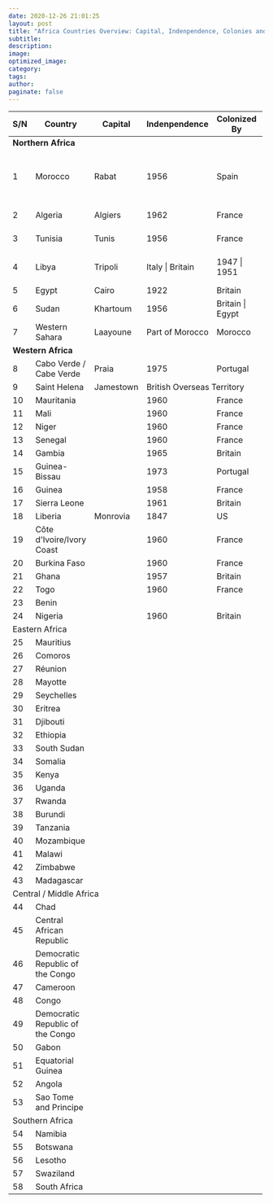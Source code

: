 ```yaml
---
date: 2020-12-26 21:01:25
layout: post
title: "Africa Countries Overview: Capital, Indenpendence, Colonies and Languages"
subtitle:
description:
image:
optimized_image:
category:
tags:
author:
paginate: false
---
```


<table  style="width:500px">
  <thead>
    <tr>
      <th> S/N </th>
      <th>Country</th>
      <th>Capital</th>
      <th>Indenpendence</th>
      <th>Colonized By</th>
      <th>Languages</th>
    </tr>
  </thead>
  <tfoot>
    <tr>
    </tr>
  </tfoot>
  <tbody>
    <tr id="ROW1">
      <td colspan=6> <b>Northern Africa</b> </td>
    </tr>
    <tr>
      <td> 1 </td>
      <td> Morocco </td>
      <td> Rabat </td>
      <td> 1956 </td>
      <td> Spain </td>
      <td> Arabic*, French, Berber dialects, Spanish </td>
    </tr>
    <tr>
      <td> 2 </td>
      <td> Algeria </td>
      <td> Algiers </td>
      <td> 1962 </td>
      <td> France </td>
      <td> Arabic*, French </td>
    </tr>
    <tr>
      <td> 3 </td>
      <td> Tunisia </td>
      <td> Tunis </td>
      <td> 1956 </td>
      <td> France </td>
      <td> Arabic*, French </td>
    </tr>
    <tr>
      <td> 4 </td>
      <td> Libya </td>
      <td> Tripoli </td>
      <td> Italy | Britain </td>
      <td> 1947 | 1951 </td>
      <td> Arabic*, Italian, English </td>
    </tr> 
    <tr>
      <td> 5 </td>
      <td> Egypt </td>
      <td> Cairo </td>
      <td> 1922 </td>
      <td> Britain </td>
      <td> Arabic* </td>
    </tr>
    <tr>
      <td> 6 </td>
      <td> Sudan </td>
      <td> Khartoum </td>
      <td> 1956 </td>
      <td> Britain | Egypt </td>
      <td> Arabic*, English </td>
    </tr>
    <tr>
      <td> 7 </td>
      <td> Western Sahara </td>
      <td> Laayoune </td>
      <td> Part of Morocco </td>
      <td> Morocco </td>
      <td> Spanish </td>
    </tr>
    <tr id="ROW1">
      <td colspan=6> <b>Western Africa</b> </td>
    </tr>
    <tr>
      <td> 8 </td>
      <td> Cabo Verde / Cabe Verde </td>
      <td> Praia </td>
      <td> 1975 </td>
      <td> Portugal </td>
      <td> Portuguese </td>
    </tr>
    <tr>
      <td> 9 </td>
      <td> Saint Helena </td>
      <td> Jamestown </td>
      <td colspan=3> British Overseas Territory </td>
    </tr>
    <tr>
      <td> 10 </td>
      <td> Mauritania </td>
      <td></td>
      <td>  1960 </td>
      <td> France </td>
      <td></td>
    </tr> 
    <tr>
      <td> 11 </td>
      <td> Mali </td>
      <td></td>
      <td> 1960 </td>
      <td> France </td>
      <td></td>
    </tr>
    <tr>
      <td> 12 </td>
      <td> Niger </td>
      <td></td>
      <td> 1960 </td>
      <td> France </td>
      <td></td>
    </tr>
    <tr>
      <td> 13 </td>
      <td> Senegal </td>
      <td></td>
      <td> 1960 </td>
      <td> France </td>
      <td></td>
    </tr>
    <tr>
      <td> 14 </td>
      <td> Gambia </td>
      <td></td>
      <td> 1965 </td>
      <td> Britain </td>
      <td></td>
    </tr> 
    <tr>
      <td> 15 </td>
      <td> Guinea-Bissau </td>
      <td></td>
      <td> 1973 </td>
      <td> Portugal </td>
      <td> </td>
    </tr>
    <tr>
      <td> 16 </td>
      <td> Guinea </td>
      <td></td>
      <td>  1958 </td>
      <td> France </td>
      <td></td>
    </tr>
    <tr>
      <td> 17 </td>
      <td> Sierra Leone </td>
      <td></td>
      <td> 1961 </td>
      <td>Britain</td>
      <td></td>
    </tr>
    <tr>
      <td> 18 </td>
      <td> Liberia </td>
      <td> Monrovia </td>
      <td> 1847 </td>
      <td> US </td>
      <td> English* </td>
    </tr>
    <tr>
      <td> 19 </td>
      <td> Côte d'Ivoire/Ivory Coast </td>
      <td></td>
      <td> 1960 </td>
      <td> France </td>
      <td></td>
    </tr>
    <tr>
      <td> 20 </td>
      <td> Burkina Faso </td>
      <td></td>
      <td> 1960 </td>
      <td> France </td>
      <td></td>
    </tr> 
    <tr>
      <td> 21 </td>
      <td> Ghana </td>
      <td></td>
      <td> 1957 </td>
      <td> Britain </td>
      <td></td>
    </tr>
    <tr>
      <td> 22 </td>
      <td> Togo </td>
      <td></td>
      <td> 1960 </td>
      <td> France </td>
      <td></td>
    </tr>
    <tr>
      <td> 23 </td>
      <td> Benin </td>
      <td></td>
      <td></td>
      <td></td>
      <td></td>
      <td></td>
    </tr>
    <tr>
      <td> 24 </td>
      <td> Nigeria </td>
      <td></td>
      <td> 1960 </td>
      <td> Britain </td>
      <td></td>
    </tr>
    <tr id="ROW1">
      <td colspan=6> Eastern Africa </td>
    </tr>
    <tr>
      <td> 25 </td>
      <td> Mauritius </td>
      <td></td>
      <td></td>
      <td></td>
    </tr> 
    <tr>
      <td> 26 </td>
      <td> Comoros </td>
      <td></td>
      <td></td>
      <td></td>
      <td></td>
    </tr> 
    <tr>
      <td> 27 </td>
      <td> Réunion </td>
      <td></td>
      <td></td>
      <td></td>
      <td></td>
      <td></td>
    </tr>
    <tr>
      <td> 28 </td>
      <td> Mayotte </td>
      <td></td>
      <td></td>
      <td></td>
      <td></td>
    </tr>
    <tr>
      <td> 29 </td>
      <td> Seychelles </td>
      <td></td>
      <td></td>
      <td></td>
      <td></td>
    </tr>
    <tr>
      <td> 30 </td>
      <td> Eritrea </td>
      <td></td>
      <td></td>
      <td></td>
      <td></td>
    </tr>
    <tr>
      <td> 31 </td>
      <td> Djibouti </td>
      <td></td>
      <td></td>
      <td></td>
      <td></td>
    </tr> 
    <tr>
      <td> 32 </td>
      <td> Ethiopia </td>
      <td></td>
      <td></td>
      <td></td>
      <td></td>
    </tr>
    <tr>
      <td> 33 </td>
      <td> South Sudan </td>
      <td></td>
      <td></td>
      <td></td>
      <td></td>
    </tr>
    <tr>
      <td> 34 </td>
      <td> Somalia </td>
      <td></td>
      <td></td>
      <td></td>
      <td></td>
    </tr>
    <tr>
      <td> 35 </td>
      <td> Kenya </td>
      <td></td>
      <td></td>
      <td></td>
      <td></td>
    </tr>
    <tr>
      <td> 36 </td>
      <td> Uganda </td>
      <td></td>
      <td></td>
      <td></td>
      <td></td>
    </tr>
    <tr>
      <td> 37 </td>
      <td> Rwanda </td>
      <td></td>
      <td></td>
      <td></td>
      <td></td>
    </tr> 
    <tr>
      <td> 38 </td>
      <td> Burundi </td>
      <td></td>
      <td></td>
      <td></td>
      <td></td>
    </tr>
    <tr>
      <td> 39 </td>
      <td> Tanzania </td>
      <td></td>
      <td></td>
      <td></td>
      <td></td>
    </tr>
    <tr>
      <td> 40 </td>
      <td> Mozambique </td>
      <td></td>
      <td></td>
      <td></td>
      <td></td>
    </tr>
    <tr>
      <td> 41 </td>
      <td> Malawi </td>
      <td></td>
      <td></td>
      <td></td>
      <td></td>
    </tr>
    <tr>
      <td> 42 </td>
      <td> Zimbabwe </td>
      <td></td>
      <td></td>
      <td></td>
      <td></td>
    </tr>
    <tr>
      <td> 43 </td>
      <td> Madagascar </td>
      <td></td>
      <td></td>
      <td></td>
      <td></td>
    </tr> 
    <tr id="ROW1">
      <td colspan=6> Central / Middle Africa </td>
    </tr>
    <tr>
      <td> 44 </td>
      <td> Chad </td>
      <td></td>
      <td></td>
      <td></td>
      <td></td>
    </tr>
    <tr>
      <td> 45 </td>
      <td> Central African Republic </td>
      <td></td>
      <td></td>
      <td></td>
      <td></td>
    </tr>
    <tr>
      <td> 46 </td>
      <td> Democratic Republic of the Congo </td>
      <td></td>
      <td></td>
      <td></td>
      <td></td>
    </tr>
    <tr>
      <td> 47 </td>
      <td> Cameroon </td>
      <td></td>
      <td></td>
      <td></td>
      <td></td>
    </tr>
    <tr>
      <td> 48 </td>
      <td> Congo </td>
      <td></td>
      <td></td>
      <td></td>
      <td></td>
    </tr>
     <tr>
      <td> 49 </td>
      <td> Democratic Republic of the Congo </td>
      <td></td>
      <td></td>
      <td></td>
      <td></td>
    </tr>
    <tr>
      <td> 50 </td>
      <td> Gabon </td>
      <td></td>
      <td></td>
      <td></td>
      <td></td>
    </tr>
    <tr>
      <td> 51 </td>
      <td> Equatorial Guinea </td>
      <td></td>
      <td></td>
      <td></td>
      <td></td>
    </tr>
    <tr>
      <td> 52 </td>
      <td> Angola </td>
      <td></td>
      <td></td>
      <td></td>
      <td></td>
    </tr>
    <tr>
      <td> 53 </td>
      <td> Sao Tome and Principe </td>
      <td></td>
      <td></td>
      <td></td>
      <td></td>
    </tr>
    <tr id="ROW1">
      <td colspan=6> Southern Africa </td>
    </tr>
    <tr>
      <td> 54 </td>
      <td> Namibia </td>
      <td></td>
      <td></td>
      <td></td>
      <td></td>
    </tr>
    <tr>
      <td> 55 </td>
      <td> Botswana </td>
      <td></td>
      <td></td>
      <td></td>
      <td></td>
    </tr>
    <tr>
      <td> 56 </td>
      <td> Lesotho </td>
      <td></td>
      <td></td>
      <td></td>
      <td></td>
    </tr>
    <tr>
      <td> 57 </td>
      <td> Swaziland </td>
      <td></td>
      <td></td>
      <td></td>
      <td></td>
    </tr>
    <tr>
      <td> 58 </td>
      <td> South Africa </td>
      <td></td>
      <td></td>
      <td></td>
      <td></td>
    </tr>
   
  </tbody>
</table>
